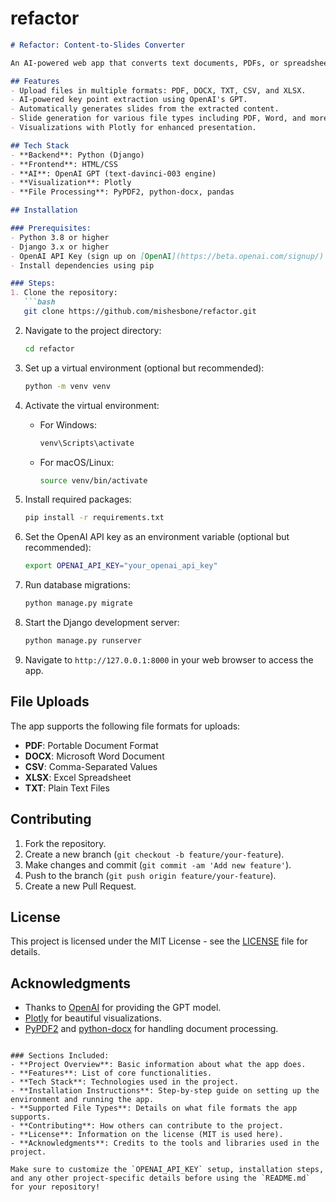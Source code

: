 # refactor



```markdown
# Refactor: Content-to-Slides Converter

An AI-powered web app that converts text documents, PDFs, or spreadsheets into presentation slides. The app intelligently extracts and organizes key points from the input files and generates visually appealing slides. 

## Features
- Upload files in multiple formats: PDF, DOCX, TXT, CSV, and XLSX.
- AI-powered key point extraction using OpenAI's GPT.
- Automatically generates slides from the extracted content.
- Slide generation for various file types including PDF, Word, and more.
- Visualizations with Plotly for enhanced presentation.

## Tech Stack
- **Backend**: Python (Django)
- **Frontend**: HTML/CSS
- **AI**: OpenAI GPT (text-davinci-003 engine)
- **Visualization**: Plotly
- **File Processing**: PyPDF2, python-docx, pandas

## Installation

### Prerequisites:
- Python 3.8 or higher
- Django 3.x or higher
- OpenAI API Key (sign up on [OpenAI](https://beta.openai.com/signup/) for an API key)
- Install dependencies using pip

### Steps:
1. Clone the repository:
   ```bash
   git clone https://github.com/mishesbone/refactor.git
   ```

2. Navigate to the project directory:
   ```bash
   cd refactor
   ```

3. Set up a virtual environment (optional but recommended):
   ```bash
   python -m venv venv
   ```

4. Activate the virtual environment:
   - For Windows:
     ```bash
     venv\Scripts\activate
     ```
   - For macOS/Linux:
     ```bash
     source venv/bin/activate
     ```

5. Install required packages:
   ```bash
   pip install -r requirements.txt
   ```

6. Set the OpenAI API key as an environment variable (optional but recommended):
   ```bash
   export OPENAI_API_KEY="your_openai_api_key"
   ```

7. Run database migrations:
   ```bash
   python manage.py migrate
   ```

8. Start the Django development server:
   ```bash
   python manage.py runserver
   ```

9. Navigate to `http://127.0.0.1:8000` in your web browser to access the app.

## File Uploads
The app supports the following file formats for uploads:
- **PDF**: Portable Document Format
- **DOCX**: Microsoft Word Document
- **CSV**: Comma-Separated Values
- **XLSX**: Excel Spreadsheet
- **TXT**: Plain Text Files

## Contributing

1. Fork the repository.
2. Create a new branch (`git checkout -b feature/your-feature`).
3. Make changes and commit (`git commit -am 'Add new feature'`).
4. Push to the branch (`git push origin feature/your-feature`).
5. Create a new Pull Request.

## License

This project is licensed under the MIT License - see the [LICENSE](LICENSE) file for details.

## Acknowledgments
- Thanks to [OpenAI](https://openai.com/) for providing the GPT model.
- [Plotly](https://plotly.com/) for beautiful visualizations.
- [PyPDF2](https://pythonhosted.org/PyPDF2/) and [python-docx](https://python-docx.readthedocs.io/en/latest/) for handling document processing.

```

### Sections Included:
- **Project Overview**: Basic information about what the app does.
- **Features**: List of core functionalities.
- **Tech Stack**: Technologies used in the project.
- **Installation Instructions**: Step-by-step guide on setting up the environment and running the app.
- **Supported File Types**: Details on what file formats the app supports.
- **Contributing**: How others can contribute to the project.
- **License**: Information on the license (MIT is used here).
- **Acknowledgments**: Credits to the tools and libraries used in the project.

Make sure to customize the `OPENAI_API_KEY` setup, installation steps, and any other project-specific details before using the `README.md` for your repository!
